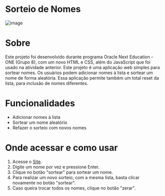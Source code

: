 # Sorteio de Nomes
![image](https://github.com/user-attachments/assets/198514cb-be25-4dd8-b7d7-9cc6b3c57cf7)

# Sobre
Este projeto foi desenvolvido durante programa Oracle Next Education - ONE (Grupo 8), com um novo HTML e CSS, além do JavaScript que foi usado na atividade anterior.
Este projeto é uma aplicação web simples para sortear nomes. Os usuários podem adicionar nomes à lista e sortear um nome de forma aleatória. Essa aplicação permite também um total reset da lista, para inclusão de nomes diferentes.

# Funcionalidades
- Adicionar nomes à lista
- Sortear um nome aleatório
- Refazer o sorteio com novos nomes

# Onde acessar e como usar
1. Acesse o [Site](https://sorteio-nomes.vercel.app/).
2. Digite um nome por vez e pressione Enter.
3. Clique no botão "sortear" para sortear um nome.
4. Para realizar um novo sorteio, com a mesma lista, basta clicar novamente no botão "sortear".
5. Caso queira trocar todos os nomes, clique no botão "zerar".
